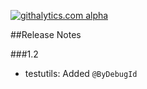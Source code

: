 [![githalytics.com alpha](https://cruel-carlota.gopagoda.com/76767d0886bbba481ca46312112fdc79 "githalytics.com")](http://githalytics.com/ArcBees/ArcBees-Common)

##Release Notes

###1.2
* testutils: Added `@ByDebugId`
